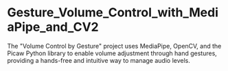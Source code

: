 # Gesture_Volume_Control_with_MediaPipe_and_CV2
The "Volume Control by Gesture" project uses MediaPipe, OpenCV, and the Picaw Python library to enable volume adjustment through hand gestures, providing a hands-free and intuitive way to manage audio levels.
